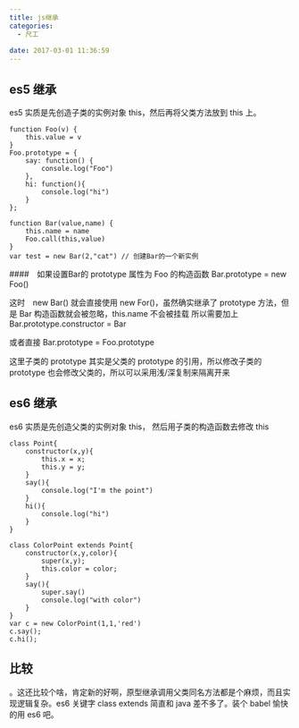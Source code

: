 ```yaml
---
title: js继承
categories:
  - 尺工
 
date: 2017-03-01 11:36:59
---
```

<p></p>
<!-- more -->

## es5 继承
es5 实质是先创造子类的实例对象 this，然后再将父类方法放到 this 上。
```
function Foo(v) {
    this.value = v
}
Foo.prototype = {
   	say: function() {
		console.log("Foo")
	},
	hi: function(){
		console.log("hi")
	}
};

function Bar(value,name) {
	this.name = name
	Foo.call(this,value)
}
var test = new Bar(2,"cat") // 创建Bar的一个新实例
```
####　如果设置Bar的 prototype 属性为 Foo 的构造函数
Bar.prototype = new Foo()

这时　new Bar() 就会直接使用 new For()，虽然确实继承了 prototype 方法，但是 Bar 构造函数就会被忽略，this.name 不会被挂载
所以需要加上 Bar.prototype.constructor = Bar

或者直接
Bar.prototype = Foo.prototype

这里子类的 prototype 其实是父类的 prototype 的引用，所以修改子类的 prototype 也会修改父类的，所以可以采用浅/深复制来隔离开来

## es6 继承
es6 实质是先创造父类的实例对象 this， 然后用子类的构造函数去修改 this
```
class Point{
	constructor(x,y){
		this.x = x;
		this.y = y;
	}
	say(){
		console.log("I'm the point")
	}
	hi(){
		console.log("hi")
	}
}

class ColorPoint extends Point{
	constructor(x,y,color){
		super(x,y);
		this.color = color;
	}
	say(){
		super.say()
		console.log("with color")
	}
}
var c = new ColorPoint(1,1,'red')
c.say();
c.hi();
```
## 比较
。这还比较个啥，肯定新的好啊，原型继承调用父类同名方法都是个麻烦，而且实现逻辑复杂。es6 关键字 class extends 简直和 java 差不多了。装个 babel 愉快的用 es6 吧。
